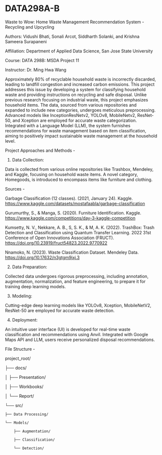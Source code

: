 # DATA298A-B

Waste to Wow: Home Waste Management Recommendation System - Recycling and Upcycling

Authors: Vidushi Bhati, Sonali Arcot, Siddharth Solanki, and Krishna Sameera Surapaneni

Affiliation: Department of Applied Data Science, San Jose State University

Course: DATA 298B: MSDA Project 11

Instructor: Dr. Ming Hwa Wang


Approximately 80% of recyclable household waste is incorrectly discarded, leading to landfill congestion and increased carbon emissions. This project addresses this issue by developing a system for classifying household waste and providing instructions on recycling and safe disposal. Unlike previous research focusing on industrial waste, this project emphasizes household items. The data, sourced from various repositories and expanded to include new categories, undergoes meticulous preprocessing. Advanced models like InceptionResNetv2, YOLOv8, MobileNetv2, ResNet-50, and Xception are employed for accurate waste categorization. Integrated with a Language Model (LLM), the system furnishes recommendations for waste management based on item classification, aiming to positively impact sustainable waste management at the household level.


Project Approaches and Methods -

1. Data Collection:

Data is collected from various online repositories like Trashbox, Mendeley, and Kaggle, focusing on household waste items. A novel category, Homegoods, is introduced to encompass items like furniture and clothing.

Sources -

Garbage Classification (12 classes). (2021, January 24). Kaggle. https://www.kaggle.com/datasets/mostafaabla/garbage-classification

Gurumurthy, S., & Manga, S. (2020). Furniture Identification. Kaggle. https://www.kaggle.com/competitions/day-3-kaggle-competition

Kumsetty, N. V., Nekkare, A. B., S, S. K., & M, A. K. (2022). TrashBox: Trash Detection and Classification using Quantum Transfer Learning. 2022 31st Conference of Open Innovations Association (FRUCT). https://doi.org/10.23919/fruct54823.2022.9770922

Nnamoko, N. (2023). Waste Classification Dataset. Mendeley Data. https://doi.org/10.17632/n3gtgm9jxj.3

2. Data Preparation:

Collected data undergoes rigorous preprocessing, including annotation, augmentation, normalization, and feature engineering, to prepare it for training deep learning models.

3. Modeling:

Cutting-edge deep learning models like YOLOv8, Xception, MobileNetV2, ResNet-50 are employed for accurate waste detection.

4. Deployment:

An intuitive user interface (UI) is developed for real-time waste classification and recommendations using Anvil. Integrated with Google Maps API and LLM, users receive personalized disposal recommendations.


File Structure -

project_root/

├── docs/

│   ├── Presentation/

│   ├── Workbooks/

│   └── Report/

└── src/

    ├── Data Processing/
    
    └── Models/
    
        ├── Augmentation/
        
        ├── Classification/
        
        └── Detection/
